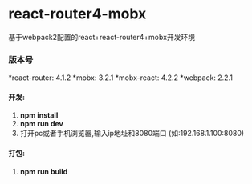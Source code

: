 # react-router4-mobx
基于webpack2配置的react+react-router4+mobx开发环境

### 版本号
*react-router: 4.1.2
*mobx: 3.2.1
*mobx-react: 4.2.2
*webpack: 2.2.1

#### 开发: 
1.  **npm install** 
2.  **npm run dev** 
3.  打开pc或者手机浏览器,输入ip地址和8080端口 (如:192.168.1.100:8080)

#### 打包:
1.  **npm run build** 
